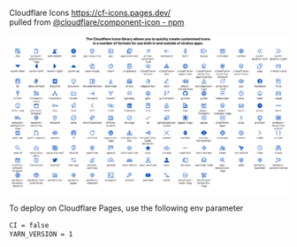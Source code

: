 Cloudflare Icons 
https://cf-icons.pages.dev/
<br/>
pulled from [@cloudflare/component-icon - npm](https://www.npmjs.com/package/@cloudflare/component-icon)

![top](./top.png)

To deploy on Cloudflare Pages, use the following env parameter

```shell
CI = false
YARN_VERSION = 1
```